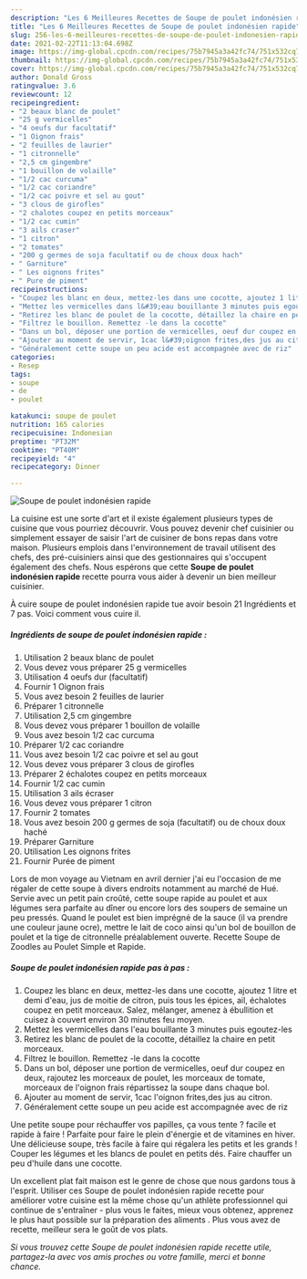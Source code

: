 ```yaml
---
description: "Les 6 Meilleures Recettes de Soupe de poulet indonésien rapide"
title: "Les 6 Meilleures Recettes de Soupe de poulet indonésien rapide"
slug: 256-les-6-meilleures-recettes-de-soupe-de-poulet-indonesien-rapide
date: 2021-02-22T11:13:04.698Z
image: https://img-global.cpcdn.com/recipes/75b7945a3a42fc74/751x532cq70/soupe-de-poulet-indonesien-rapide-photo-principale-de-la-recette.jpg
thumbnail: https://img-global.cpcdn.com/recipes/75b7945a3a42fc74/751x532cq70/soupe-de-poulet-indonesien-rapide-photo-principale-de-la-recette.jpg
cover: https://img-global.cpcdn.com/recipes/75b7945a3a42fc74/751x532cq70/soupe-de-poulet-indonesien-rapide-photo-principale-de-la-recette.jpg
author: Donald Gross
ratingvalue: 3.6
reviewcount: 12
recipeingredient:
- "2 beaux blanc de poulet"
- "25 g vermicelles"
- "4 oeufs dur facultatif"
- "1 Oignon frais"
- "2 feuilles de laurier"
- "1 citronnelle"
- "2,5 cm gingembre"
- "1 bouillon de volaille"
- "1/2 cac curcuma"
- "1/2 cac coriandre"
- "1/2 cac poivre et sel au gout"
- "3 clous de girofles"
- "2 chalotes coupez en petits morceaux"
- "1/2 cac cumin"
- "3 ails craser"
- "1 citron"
- "2 tomates"
- "200 g germes de soja facultatif ou de choux doux hach"
- " Garniture"
- " Les oignons frites"
- " Pure de piment"
recipeinstructions:
- "Coupez les blanc en deux, mettez-les dans une cocotte, ajoutez 1 litre et demi d&#39;eau, jus de moitie de citron, puis tous les épices, ail, échalotes coupez en petit morceaux. Salez, mélanger, amenez à ébullition et cuisez à couvert environ 30 minutes feu moyen."
- "Mettez les vermicelles dans l&#39;eau bouillante 3 minutes puis egoutez-les"
- "Retirez les blanc de poulet de la cocotte, détaillez la chaire en petit morceaux."
- "Filtrez le bouillon. Remettez -le dans la cocotte"
- "Dans un bol, déposer une portion de vermicelles, oeuf dur coupez en deux, rajoutez les morceaux de poulet, les morceaux de tomate, morceaux de l&#39;oignon frais répartissez la soupe dans chaque bol."
- "Ajouter au moment de servir, 1cac l&#39;oignon frites,des jus au citron."
- "Généralement cette soupe un peu acide est accompagnée avec de riz"
categories:
- Resep
tags:
- soupe
- de
- poulet

katakunci: soupe de poulet 
nutrition: 165 calories
recipecuisine: Indonesian
preptime: "PT32M"
cooktime: "PT40M"
recipeyield: "4"
recipecategory: Dinner

---
```



![Soupe de poulet indonésien rapide](https://img-global.cpcdn.com/recipes/75b7945a3a42fc74/751x532cq70/soupe-de-poulet-indonesien-rapide-photo-principale-de-la-recette.jpg)

La cuisine est une sorte d'art et il existe également plusieurs types de cuisine que vous pourriez découvrir. Vous pouvez devenir chef cuisinier ou simplement essayer de saisir l'art de cuisiner de bons repas dans votre maison. Plusieurs emplois dans l'environnement de travail utilisent des chefs, des pré-cuisiniers ainsi que des gestionnaires qui s'occupent également des chefs. Nous espérons que cette <strong> Soupe de poulet indonésien rapide </strong> recette pourra vous aider à devenir un bien meilleur cuisinier.

<!--inarticleads1-->

À cuire soupe de poulet indonésien rapide tue avoir besoin 21 Ingrédients et 7 pas. Voici comment vous cuire il.

##### Ingrédients de soupe de poulet indonésien rapide :

1. Utilisation 2 beaux blanc de poulet
1. Vous devez vous préparer 25 g vermicelles
1. Utilisation 4 oeufs dur (facultatif)
1. Fournir 1 Oignon frais
1. Vous avez besoin 2 feuilles de laurier
1. Préparer 1 citronnelle
1. Utilisation 2,5 cm gingembre
1. Vous devez vous préparer 1 bouillon de volaille
1. Vous avez besoin 1/2 cac curcuma
1. Préparer 1/2 cac coriandre
1. Vous avez besoin 1/2 cac poivre et sel au gout
1. Vous devez vous préparer 3 clous de girofles
1. Préparer 2 échalotes coupez en petits morceaux
1. Fournir 1/2 cac cumin
1. Utilisation 3 ails écraser
1. Vous devez vous préparer 1 citron
1. Fournir 2 tomates
1. Vous avez besoin 200 g germes de soja (facultatif) ou de choux doux haché
1. Préparer  Garniture
1. Utilisation  Les oignons frites
1. Fournir  Purée de piment


Lors de mon voyage au Vietnam en avril dernier j&#39;ai eu l&#39;occasion de me régaler de cette soupe à divers endroits notamment au marché de Hué. Servie avec un petit pain croûté, cette soupe rapide au poulet et aux légumes sera parfaite au dîner ou encore lors des soupers de semaine un peu pressés. Quand le poulet est bien imprégné de la sauce (il va prendre une couleur jaune ocre), mettre le lait de coco ainsi qu&#39;un bol de bouillon de poulet et la tige de citronnelle préalablement ouverte. Recette Soupe de Zoodles au Poulet Simple et Rapide. 

<!--inarticleads2-->

##### Soupe de poulet indonésien rapide pas à pas :

1. Coupez les blanc en deux, mettez-les dans une cocotte, ajoutez 1 litre et demi d&#39;eau, jus de moitie de citron, puis tous les épices, ail, échalotes coupez en petit morceaux. Salez, mélanger, amenez à ébullition et cuisez à couvert environ 30 minutes feu moyen.
1. Mettez les vermicelles dans l&#39;eau bouillante 3 minutes puis egoutez-les
1. Retirez les blanc de poulet de la cocotte, détaillez la chaire en petit morceaux.
1. Filtrez le bouillon. Remettez -le dans la cocotte
1. Dans un bol, déposer une portion de vermicelles, oeuf dur coupez en deux, rajoutez les morceaux de poulet, les morceaux de tomate, morceaux de l&#39;oignon frais répartissez la soupe dans chaque bol.
1. Ajouter au moment de servir, 1cac l&#39;oignon frites,des jus au citron.
1. Généralement cette soupe un peu acide est accompagnée avec de riz


Une petite soupe pour réchauffer vos papilles, ça vous tente ? facile et rapide à faire ! Parfaite pour faire le plein d&#39;énergie et de vitamines en hiver. Une délicieuse soupe, très facile à faire qui régalera les petits et les grands ! Couper les légumes et les blancs de poulet en petits dés. Faire chauffer un peu d&#39;huile dans une cocotte. 

<!--inarticleads1-->

<p>
Un excellent plat fait maison est le genre de chose que nous gardons tous à l'esprit. Utiliser ces Soupe de poulet indonésien rapide recette pour améliorer votre cuisine est la même chose qu'un athlète professionnel qui continue de s'entraîner - plus vous le faites, mieux vous obtenez, apprenez le plus haut possible sur la préparation des aliments . Plus vous avez de recette, meilleur sera le goût de vos plats.
</p>

<p>
<i>Si vous trouvez cette Soupe de poulet indonésien rapide recette utile, partagez-la avec vos amis proches ou votre famille, merci et bonne chance.</i>
</p>
